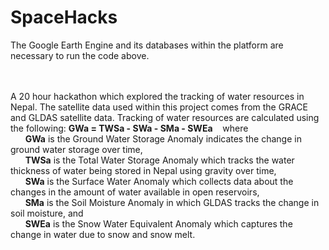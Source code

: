 # SpaceHacks
The Google Earth Engine and its databases within the platform are necessary to run the code above.
<br><br><br>

A 20 hour hackathon which explored the tracking of water resources in Nepal. The satellite data used within this project comes from the GRACE and GLDAS satellite data. Tracking of water resources are calculated using the following: **GWa = TWSa - SWa - SMa - SWEa** &nbsp;&nbsp; where<br>
&nbsp;&nbsp;&nbsp;&nbsp;&nbsp;&nbsp;**GWa** is the Ground Water Storage Anomaly indicates the change in ground water storage over time,<br>
&nbsp;&nbsp;&nbsp;&nbsp;&nbsp;&nbsp;**TWSa** is the Total Water Storage Anomaly which tracks the water thickness of water being stored in Nepal using gravity over time,<br>
&nbsp;&nbsp;&nbsp;&nbsp;&nbsp;&nbsp;**SWa** is the Surface Water Anomaly which collects data about the changes in the amount of water available in open reservoirs,<br>
&nbsp;&nbsp;&nbsp;&nbsp;&nbsp;&nbsp;**SMa** is the Soil Moisture Anomaly in which GLDAS tracks the change in soil moisture, and<br>
&nbsp;&nbsp;&nbsp;&nbsp;&nbsp;&nbsp;**SWEa** is the Snow Water Equivalent Anomaly which captures the change in water due to snow and snow melt. <br>
